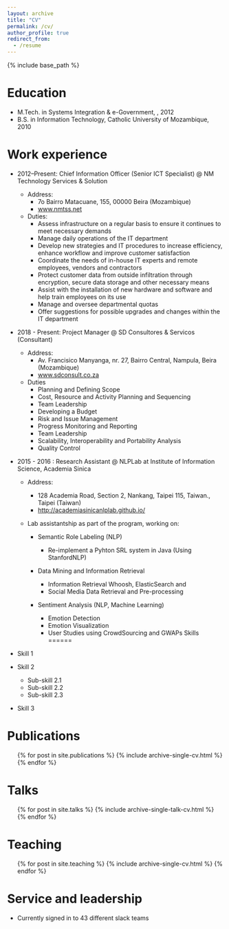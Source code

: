 ```yaml
---
layout: archive
title: "CV"
permalink: /cv/
author_profile: true
redirect_from:
  - /resume
---
```


{% include base_path %}

Education
======
* M.Tech. in  Systems Integration & e-Government, , 2012
* B.S. in Information Technology, Catholic University of Mozambique, 2010



Work experience
======
* 2012–Present: Chief Information Officer (Senior ICT Specialist) @ NM Technology Services & Solution
  * Address: 
    * 7o Bairro Matacuane, 155, 00000 Beira (Mozambique)
    * www.nmtss.net
  * Duties: 
     * Assess infrastructure on a regular basis to ensure it continues to meet  necessary demands
    * Manage daily operations of the IT department
    * Develop new strategies and IT procedures to increase efficiency, enhance workflow and improve customer satisfaction
    * Coordinate the needs of in-house IT experts and remote employees, vendors and contractors
    * Protect customer data from outside infiltration through encryption, secure data storage and other necessary means
    * Assist with the installation of new hardware and software and help train employees on its use
    * Manage and oversee departmental quotas
    * Offer suggestions for possible upgrades and changes within the IT department

* 2018 - Present: Project Manager @ SD Consultores & Servicos (Consultant)
   * Address: 
      * Av. Francisico Manyanga, nr. 27, Bairro Central, Nampula, Beira (Mozambique)
      * www.sdconsult.co.za
   * Duties
      * Planning and Defining Scope
      * Cost, Resource and Activity Planning and Sequencing
      * Team Leadership 
      * Developing a Budget
      * Risk and Issue Management
      * Progress Monitoring and Reporting 
      * Team Leadership
      * Scalability, Interoperability and Portability Analysis
      * Quality Control
  
* 2015 - 2016 : Research Assistant @ NLPLab at Institute of Information Science, Academia Sinica

     * Address:
        * 128 Academia Road, Section 2, Nankang, Taipei 115, Taiwan., Taipei (Taiwan)
        * http://academiasinicanlplab.github.io/
        
    * Lab assistantship as part of the program, working on:
      * Semantic Role Labeling (NLP)
        * Re-implement a Pyhton SRL system in Java (Using StanfordNLP)
        
      * Data Mining and Information Retrieval
        *  Information Retrieval Whoosh, ElasticSearch and
        *  Social Media Data Retrieval and Pre-processing
      * Sentiment Analysis (NLP, Machine Learning)
        * Emotion Detection
        * Emotion Visualization 
        * User Studies using CrowdSourcing and GWAPs
Skills
======
* Skill 1
* Skill 2
  * Sub-skill 2.1
  * Sub-skill 2.2
  * Sub-skill 2.3
* Skill 3

Publications
======
  <ul>{% for post in site.publications %}
    {% include archive-single-cv.html %}
  {% endfor %}</ul>
  
Talks
======
  <ul>{% for post in site.talks %}
    {% include archive-single-talk-cv.html %}
  {% endfor %}</ul>
  
Teaching
======
  <ul>{% for post in site.teaching %}
    {% include archive-single-cv.html %}
  {% endfor %}</ul>
  
Service and leadership
======
* Currently signed in to 43 different slack teams

